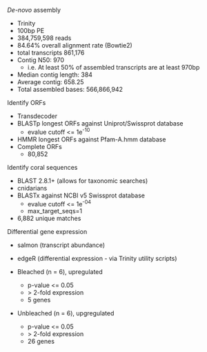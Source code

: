 _De-novo_ assembly

- Trinity
- 100bp PE
- 384,759,598 reads
- 84.64% overall alignment rate (Bowtie2)
- total transcripts 861,176
- Contig N50: 970
  - i.e. At least 50% of assembled transcripts are at least 970bp
- Median contig length: 384
- Average contig: 658.25
- Total assembled bases: 566,866,942

Identify ORFs

- Transdecoder
- BLASTp longest ORFs against Uniprot/Swissprot database
    - evalue cutoff <= 1e<sup>-10</sup>
- HMMR longest ORFs against Pfam-A.hmm database
- Complete ORFs
  - 80,852

Identify coral sequences

- BLAST 2.8.1+ (allows for taxonomic searches)
- cnidarians
- BLASTx against NCBI v5 Swissprot database
  - evalue cutoff <= 1e<sup>-04</sup>
  - max_target_seqs=1
- 6,882 unique matches

Differential gene expression

- salmon (transcript abundance)
- edgeR (differential expression - via Trinity utility scripts)
- Bleached  (n = 6), upregulated
  - p-value <= 0.05
  - \> 2-fold expression
  - 5 genes

- Unbleached  (n = 6), upgregulated
  - p-value <= 0.05
  - \> 2-fold expression
  - 26 genes
